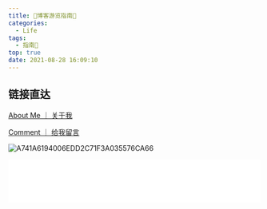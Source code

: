 ```yaml
---
title: 🌟博客游览指南🌟
categories:
  - Life
tags:
  - 指南🧭
top: true
date: 2021-08-28 16:09:10
---
```


## 链接直达

[About Me ｜ 关于我](https://leiblog.wang/about/)

[Comment ｜ 给我留言](https://leiblog.wang/about/#comment)

![A741A6194006EDD2C71F3A035576CA66](https://leiblog-imgbed.oss-cn-beijing.aliyuncs.com/img/A741A6194006EDD2C71F3A035576CA66.jpg)

<div style="width: 100%; display: block;">  
    <iframe frameborder="no" border="0" marginwidth="0" marginheight="0" width="100%" height="86" src="//music.163.com/outchain/player?type=2&id=526472519&auto=1&height=66"></iframe>  
</div>  

<!-- more -->

